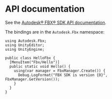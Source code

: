 # API documentation

See the [Autodesk® FBX® SDK API documentation](https://help.autodesk.com/view/FBX/2020/ENU/?guid=FBX_Developer_Help_cpp_ref_annotated_html).

The bindings are in the `Autodesk.Fbx` namespace:

```
using Autodesk.Fbx;
using UnityEditor;
using UnityEngine;

public class HelloFbx {
  [MenuItem("Fbx/Hello")]
  public static void Hello() {
    using(var manager = FbxManager.Create()) {
      Debug.LogFormat("FBX SDK is version {0}", FbxManager.GetVersion());
    }
  }
}
```
